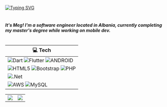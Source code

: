 [![Typing SVG](https://readme-typing-svg.demolab.com?font=Fira+Code&pause=1000&color=FF8C69&repeat=false&width=400&lines=Oh%2C+hello!+How'd+you+get+here%3F)](https://git.io/typing-svg)

#

##### It's Meg! I'm a software engineer located in Albania, currently completing my master's degree while working on mobile dev. 

#

| 💻 Tech |
| ----------- |
| ![Dart](https://img.shields.io/badge/dart-%230175C2.svg?style=flat&logo=dart&logoColor=white) ![Flutter](https://img.shields.io/badge/Flutter-%2302569B.svg?style=flat&logo=Flutter&logoColor=white) ![ANDROID](https://img.shields.io/badge/android-%2320232a.svg?style=flat&logo=android&logoColor=%a4c639) | 
| ![HTML5](https://img.shields.io/badge/html5-%23E34F26.svg?style=flat&logo=html5&logoColor=white) ![Bootstrap](https://img.shields.io/badge/bootstrap-%23563D7C.svg?style=flat&logo=bootstrap&logoColor=white) ![PHP](https://img.shields.io/badge/php-%23777BB4.svg?style=flat&logo=php&logoColor=white) |
| ![.Net](https://img.shields.io/badge/.NET-5C2D91?style=flat&logo=.net&logoColor=white) |
| ![AWS](https://img.shields.io/badge/AWS-%23FF9900.svg?style=flat&logo=amazon-aws&logoColor=white) ![MySQL](https://img.shields.io/badge/mysql-%2300f.svg?style=flat&logo=mysql&logoColor=white) |

| | |
| ----------- | ----------- |
![](https://github-readme-stats.vercel.app/api?username=megixhafa&show_icons=true&theme=calm&hide_border=true) | ![](https://github-readme-streak-stats.herokuapp.com/?user=megixhafa&theme=calm&hide_border=true)

